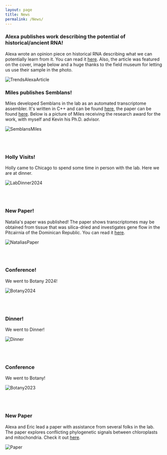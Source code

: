 ```yaml
---
layout: page
title: News
permalink: /News/
---
```




### Alexa publishes work describing the potential of historical/ancient RNA!

Alexa wrote an opinion piece on historical RNA describing what we can potentially learn from it. You can read it [here](https://www.cell.com/trends/plant-science/fulltext/S1360-1385(24)00305-4). Also, the article was featured on the cover, image below and a huge thanks to the field museum for letting us use their sample in the photo.

![TrendsAlexaArticle](https://walkerlab-uic.github.io/pictures/TrendsAlexaArticle.png) 


### Miles publishes Semblans!

Miles developed Semblans in the lab as an automated transcriptome assembler. It's written in C++ and can be found [here](https://github.com/gladshire/Semblans), the paper can be found [here](https://academic.oup.com/bioinformatics/article/41/1/btaf003/7950665). Below is a picture of Miles receiving the research award for the work, with myself and Kevin his Ph.D. advisor.

![SemblansMiles](https://walkerlab-uic.github.io/pictures/SemblansMiles.png)

<br>

<br>

### Holly Visits!

Holly came to Chicago to spend some time in person with the lab. Here we are at dinner.

![LabDinner2024](https://walkerlab-uic.github.io/pictures/LabDinner2024.jpeg)

<br>

<br>

### New Paper!

Natalia's paper was published! The paper shows transcriptomes may be obtained from tissue that was silica-dried and investigates gene flow in the Pitcairnia of the Dominican Republic. You can read it [here](https://academic.oup.com/aob/article/133/3/459/7512022).

![NataliasPaper](https://walkerlab-uic.github.io/pictures/NataliasPaper.jpg)

<br>

<br>

### Conference!

We went to Botany 2024!

![Botany2024](https://walkerlab-uic.github.io/pictures/Botany2024.png) 

<br>

<br>

### Dinner!

We went to Dinner!

![Dinner](https://walkerlab-uic.github.io/pictures/LabDinner.png)

<br>

<br>

### Conference

We went to Botany!

![Botany2023](https://walkerlab-uic.github.io/pictures/LabBotany.jpg)

<br>

<br>

### New Paper

Alexa and Eric lead a paper with assistance from several folks in the lab. The paper explores conflicting phylogenetic signals between chloroplasts and mitochondria. Check it out [here]( https://www.frontiersin.org/articles/10.3389/fpls.2023.1125107/full).

![Paper](https://walkerlab-uic.github.io/pictures/AlexaAndEricPaper.jpeg)
